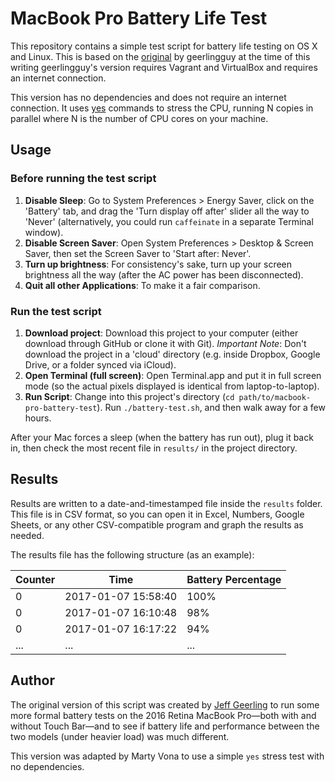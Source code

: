 # MacBook Pro Battery Life Test

This repository contains a simple test script for battery life testing on OS X and Linux.  This is based on the [original](https://github.com/geerlingguy/macbook-pro-battery-test) by geerlingguy at the time of this writing geerlingguy's version requires Vagrant and VirtualBox and requires an internet connection.

This version has no dependencies and does not require an internet connection.  It uses [yes](http://osxdaily.com/2012/10/02/stress-test-mac-cpu) commands to stress the CPU, running N copies in parallel where N is the number of CPU cores on your machine.

## Usage

### Before running the test script

  1. **Disable Sleep**: Go to System Preferences > Energy Saver, click on the 'Battery' tab, and drag the 'Turn display off after' slider all the way to 'Never' (alternatively, you could run `caffeinate` in a separate Terminal window).
  2. **Disable Screen Saver**: Open System Preferences > Desktop & Screen Saver, then set the Screen Saver to 'Start after: Never'.
  3. **Turn up brightness**: For consistency's sake, turn up your screen brightness all the way (after the AC power has been disconnected).
  4. **Quit all other Applications**: To make it a fair comparison.

### Run the test script

  1. **Download project**: Download this project to your computer (either download through GitHub or clone it with Git). _Important Note_: Don't download the project in a 'cloud' directory (e.g. inside Dropbox, Google Drive, or a folder synced via iCloud).
  2. **Open Terminal (full screen)**: Open Terminal.app and put it in full screen mode (so the actual pixels displayed is identical from laptop-to-laptop).
  3. **Run Script**: Change into this project's directory (`cd path/to/macbook-pro-battery-test`). Run `./battery-test.sh`, and then walk away for a few hours.

After your Mac forces a sleep (when the battery has run out), plug it back in, then check the most recent file in `results/` in the project directory.

## Results

Results are written to a date-and-timestamped file inside the `results` folder. This file is in CSV format, so you can open it in Excel, Numbers, Google Sheets, or any other CSV-compatible program and graph the results as needed.

The results file has the following structure (as an example):

| Counter | Time                | Battery Percentage |
| ------- | ------------------- | ------------------ |
| 0       | 2017-01-07 15:58:40 | 100%               |
| 0       | 2017-01-07 16:10:48 | 98%                |
| 0       | 2017-01-07 16:17:22 | 94%                |
| ...     | ...                 | ...                |

## Author

The original version of this script was created by [Jeff Geerling](http://www.jeffgeerling.com) to run some more formal battery tests on the 2016 Retina MacBook Pro—both with and without Touch Bar—and to see if battery life and performance between the two models (under heavier load) was much different.

This version was adapted by Marty Vona to use a simple `yes` stress test with no dependencies.
